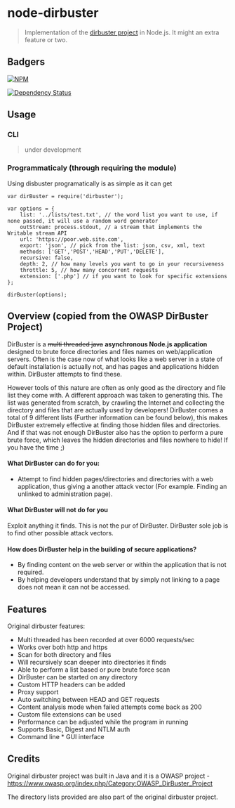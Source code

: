 node-dirbuster
=========

> Implementation of the [dirbuster project](https://www.owasp.org/index.php/Category:OWASP_DirBuster_Project) in Node.js. It might an extra feature or two. 

## Badgers

[![NPM](https://nodei.co/npm/dirbuster.png?downloads=true&stars=true)](https://nodei.co/npm/dirbuster/)

[![Dependency Status](https://david-dm.org/diasdavid/node-dirbuster.svg)](https://david-dm.org/diasdavid/node-dirbuster)

## Usage

### CLI

> under development

### Programmaticaly (through requiring the module)

Using disbuster programatically is as simple as it can get

```
var dirBuster = require('dirbuster');

var options = {
    list: '../lists/test.txt', // the word list you want to use, if none passed, it will use a random word generator
    outStream: process.stdout, // a stream that implements the Writable stream API
    url: 'https://poor.web.site.com',
    export: 'json', // pick from the list: json, csv, xml, text
    methods: ['GET','POST','HEAD','PUT','DELETE'],
    recursive: false,
    depth: 2, // how many levels you want to go in your recursiveness
    throttle: 5, // how many concorrent requests
    extension: ['.php'] // if you want to look for specific extensions
};

dirBuster(options);
```


## Overview (copied from the OWASP DirBuster Project)

DirBuster is a ~~multi threaded java~~ **asynchronous Node.js application** designed to brute force directories and files names on web/application servers. Often is the case now of what looks like a web server in a state of default installation is actually not, and has pages and applications hidden within. DirBuster attempts to find these.

However tools of this nature are often as only good as the directory and file list they come with. A different approach was taken to generating this. The list was generated from scratch, by crawling the Internet and collecting the directory and files that are actually used by developers! DirBuster comes a total of 9 different lists (Further information can be found below), this makes DirBuster extremely effective at finding those hidden files and directories. And if that was not enough DirBuster also has the option to perform a pure brute force, which leaves the hidden directories and files nowhere to hide! If you have the time ;)

#### What DirBuster can do for you:

- Attempt to find hidden pages/directories and directories with a web application, thus giving a another attack vector (For example. Finding an unlinked to administration page).

#### What DirBuster will not do for you

Exploit anything it finds. This is not the pur of DirBuster. DirBuster sole job is to find other possible attack vectors.

#### How does DirBuster help in the building of secure applications?

- By finding content on the web server or within the application that is not required.
- By helping developers understand that by simply not linking to a page does not mean it can not be accessed.

## Features

Original dirbuster features:

- Multi threaded has been recorded at over 6000 requests/sec
- Works over both http and https
- Scan for both directory and files
- Will recursively scan deeper into directories it finds
- Able to perform a list based or pure brute force scan
- DirBuster can be started on any directory
- Custom HTTP headers can be added
- Proxy support
- Auto switching between HEAD and GET requests
- Content analysis mode when failed attempts come back as 200
- Custom file extensions can be used
- Performance can be adjusted while the program in running
- Supports Basic, Digest and NTLM auth
- Command line * GUI interface

## Credits

Original dirbuster project was built in Java and it is a OWASP project - https://www.owasp.org/index.php/Category:OWASP_DirBuster_Project

The directory lists provided are also part of the original dirbuster project.
